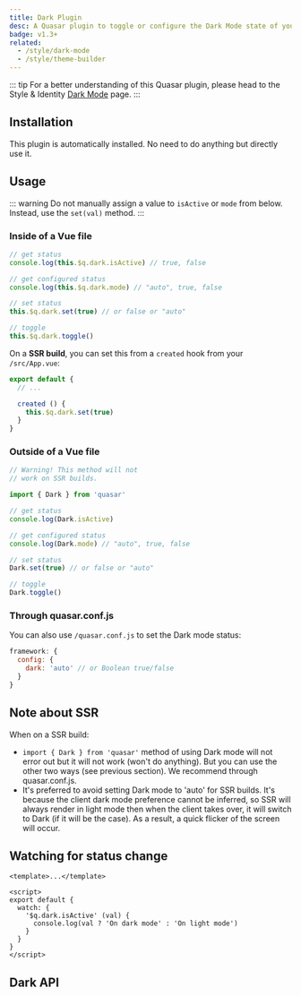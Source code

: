 ```yaml
---
title: Dark Plugin
desc: A Quasar plugin to toggle or configure the Dark Mode state of your app.
badge: v1.3+
related:
  - /style/dark-mode
  - /style/theme-builder
---
```


::: tip
For a better understanding of this Quasar plugin, please head to the Style & Identity [Dark Mode](/style/dark-mode) page.
:::

## Installation
This plugin is automatically installed. No need to do anything but directly use it.

## Usage

::: warning
Do not manually assign a value to `isActive` or `mode` from below. Instead, use the `set(val)` method.
:::

### Inside of a Vue file

```js
// get status
console.log(this.$q.dark.isActive) // true, false

// get configured status
console.log(this.$q.dark.mode) // "auto", true, false

// set status
this.$q.dark.set(true) // or false or "auto"

// toggle
this.$q.dark.toggle()
```

On a **SSR build**, you can set this from a `created` hook from your `/src/App.vue`:

```js
export default {
  // ...

  created () {
    this.$q.dark.set(true)
  }
}
```

### Outside of a Vue file

```js
// Warning! This method will not
// work on SSR builds.

import { Dark } from 'quasar'

// get status
console.log(Dark.isActive)

// get configured status
console.log(Dark.mode) // "auto", true, false

// set status
Dark.set(true) // or false or "auto"

// toggle
Dark.toggle()
```

### Through quasar.conf.js

You can also use `/quasar.conf.js` to set the Dark mode status:

```js
framework: {
  config: {
    dark: 'auto' // or Boolean true/false
  }
}
```

## Note about SSR

When on a SSR build:
* `import { Dark } from 'quasar'` method of using Dark mode will not error out but it will not work (won't do anything). But you can use the other two ways (see previous section). We recommend through quasar.conf.js.
* It's preferred to avoid setting Dark mode to 'auto' for SSR builds. It's because the client dark mode preference cannot be inferred, so SSR will always render in light mode then when the client takes over, it will switch to Dark (if it will be the case). As a result, a quick flicker of the screen will occur.

## Watching for status change

```vue
<template>...</template>

<script>
export default {
  watch: {
    '$q.dark.isActive' (val) {
      console.log(val ? 'On dark mode' : 'On light mode')
    }
  }
}
</script>
```

## Dark API
<doc-api file="Dark" />
